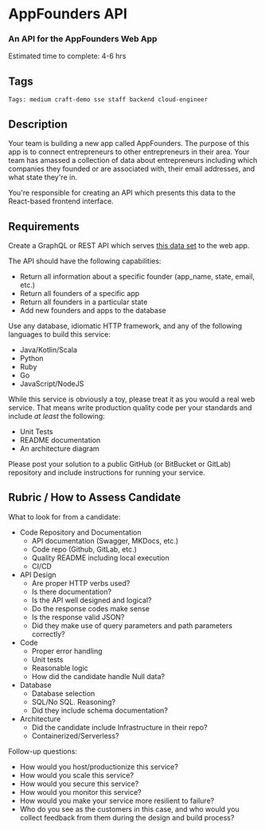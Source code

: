 # AppFounders API

### An API for the AppFounders Web App

Estimated time to complete: 4-6 hrs

## Tags

`Tags: medium craft-demo sse staff backend cloud-engineer`

## Description

Your team is building a new app called AppFounders. The purpose of this app is to connect entrepreneurs to other entrepreneurs in their area. Your team has amassed a collection of data about entrepreneurs including which companies they founded or are associated with, their email addresses, and what state they're in.

You're responsible for creating an API which presents this data to the React-based frontend interface.

## Requirements

Create a GraphQL or REST API which serves [this data set](https://gist.github.com/leftrightleft/a08af6e03dcfaa578b5bd4231924c1d4) to the web app.

The API should have the following capabilities:

- Return all information about a specific founder (app_name, state, email, etc.)
- Return all founders of a specific app
- Return all founders in a particular state
- Add new founders and apps to the database

Use any database, idiomatic HTTP framework, and any of the following languages to build this service:

- Java/Kotlin/Scala
- Python
- Ruby
- Go
- JavaScript/NodeJS

While this service is obviously a toy, please treat it as you would a real web service. That means write production quality code per your standards and include _at least_ the following:

- Unit Tests
- README documentation
- An architecture diagram

Please post your solution to a public GitHub (or BitBucket or GitLab) repository and include instructions for running your service.

## Rubric / How to Assess Candidate

What to look for from a candidate:

- Code Repository and Documentation
  - API documentation (Swagger, MKDocs, etc.)
  - Code repo (Github, GitLab, etc.)
  - Quality README including local execution
  - CI/CD
- API Design
  - Are proper HTTP verbs used?
  - Is there documentation?
  - Is the API well designed and logical?
  - Do the response codes make sense
  - Is the response valid JSON?
  - Did they make use of query parameters and path parameters correctly?
- Code
  - Proper error handling
  - Unit tests
  - Reasonable logic
  - How did the candidate handle Null data?
- Database
  - Database selection
  - SQL/No SQL. Reasoning?
  - Did they include schema documentation?
- Architecture
  - Did the candidate include Infrastructure in their repo?
  - Containerized/Serverless?

Follow-up questions:

- How would you host/productionize this service?
- How would you scale this service?
- How would you secure this service?
- How would you monitor this service?
- How would you make your service more resilient to failure?
- Who do you see as the customers in this case, and who would you collect feedback from them during the design and build process?
